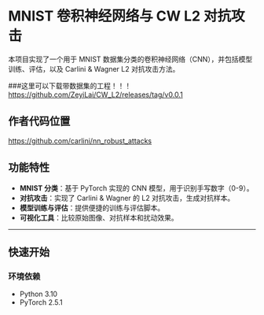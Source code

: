 # MNIST 卷积神经网络与 CW L2 对抗攻击

本项目实现了一个用于 MNIST 数据集分类的卷积神经网络（CNN），并包括模型训练、评估，以及 Carlini & Wagner L2 对抗攻击方法。

###这里可以下载带数据集的工程！！！
https://github.com/ZeyiLai/CW_L2/releases/tag/v0.0.1

## 作者代码位置
  https://github.com/carlini/nn_robust_attacks

## 功能特性
- **MNIST 分类**：基于 PyTorch 实现的 CNN 模型，用于识别手写数字（0-9）。
- **对抗攻击**：实现了 Carlini & Wagner 的 L2 对抗攻击，生成对抗样本。
- **模型训练与评估**：提供便捷的训练与评估脚本。
- **可视化工具**：比较原始图像、对抗样本和扰动效果。

---

## 快速开始

### 环境依赖
- Python 3.10
- PyTorch 2.5.1
